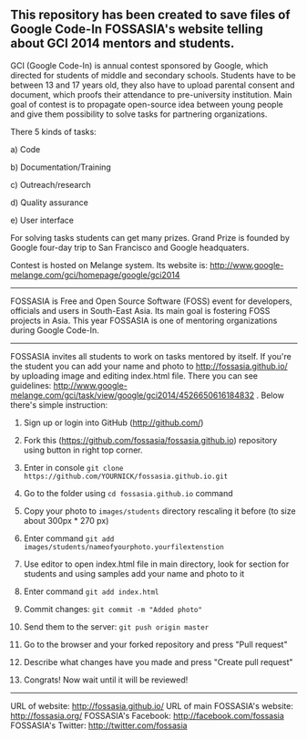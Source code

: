 This repository has been created to save files of Google Code-In FOSSASIA's website telling about GCI 2014 mentors and students.
---
GCI (Google Code-In) is annual contest sponsored by Google, which directed for students of middle and secondary schools. 
Students have to be between 13 and 17 years old, they also have to upload parental consent and document, which proofs their attendance to pre-university institution.
Main goal of contest is to propagate open-source idea between young people and give them possibility to solve tasks for partnering organizations.

There 5 kinds of tasks:

a) Code

b) Documentation/Training

c) Outreach/research

d) Quality assurance

e) User interface

For solving tasks students can get many prizes. Grand Prize is founded by Google four-day trip to San Francisco and Google headquaters.

Contest is hosted on Melange system. Its website is: http://www.google-melange.com/gci/homepage/google/gci2014

---
FOSSASIA is Free and Open Source Software (FOSS) event for developers, officials and users in South-East Asia. Its main goal is fostering FOSS projects in Asia.
This year FOSSASIA is one of mentoring organizations during Google Code-In. 

---

FOSSASIA invites all students to work on tasks mentored by itself. If you're the student you can add your name and photo to http://fossasia.github.io/ by uploading image and editing index.html file. 
There you can see guidelines: http://www.google-melange.com/gci/task/view/google/gci2014/4526650616184832 . Below there's simple instruction:

1) Sign up or login into GitHub (http://github.com/)

2) Fork this (https://github.com/fossasia/fossasia.github.io) repository using button in right top corner.

3) Enter in console `git clone https://github.com/YOURNICK/fossasia.github.io.git`

4) Go to the folder using `cd fossasia.github.io` command

5) Copy your photo to `images/students` directory rescaling it before (to size about 300px * 270 px)

6) Enter command `git add images/students/nameofyourphoto.yourfilextenstion`

7) Use editor to open index.html file in main directory, look for section for students and using samples add your name and photo to it

8) Enter command `git add index.html`

9) Commit changes: `git commit -m "Added photo"`

10) Send them to the server: `git push origin master`

11) Go to the browser and your forked repository and press "Pull request"

12) Describe what changes have you made and press "Create pull request"

13) Congrats! Now wait until it will be reviewed!

---
URL of website: http://fossasia.github.io/
URL of main FOSSASIA's website: http://fossasia.org/
FOSSASIA's Facebook: http://facebook.com/fossasia
FOSSASIA's Twitter: http://twitter.com/fossasia
